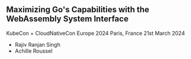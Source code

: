 ## Maximizing Go's Capabilities with the WebAssembly System Interface

KubeCon + CloudNativeCon Europe 2024
Paris, France
21st March 2024

- Rajiv Ranjan Singh
- Achille Roussel
